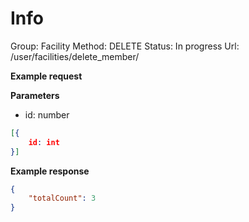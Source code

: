 # Info

Group: Facility
Method: DELETE
Status: In progress
Url: /user/facilities/delete_member/<id>

**Example request**

**Parameters**

- id: number

```json
[{
	id: int
}]
```

**Example response**

```json
{
    "totalCount": 3
}
```